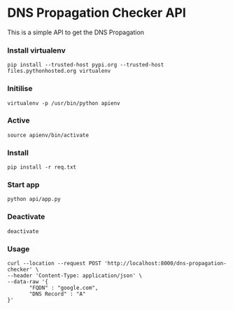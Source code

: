 # DNS Propagation Checker API
This is a simple API to get the DNS Propagation


### Install virtualenv
```
pip install --trusted-host pypi.org --trusted-host files.pythonhosted.org virtualenv
```
### Initilise
```
virtualenv -p /usr/bin/python apienv
```
### Active
```
source apienv/bin/activate
```
### Install
```
pip install -r req.txt
```

### Start app
```
python api/app.py
```

### Deactivate
```
deactivate
```

### Usage
```
curl --location --request POST 'http://localhost:8000/dns-propagation-checker' \
--header 'Content-Type: application/json' \
--data-raw '{
       "FQDN" : "google.com",
       "DNS Record" : "A"
}'

```
